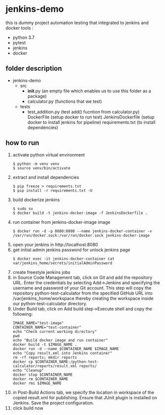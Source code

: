 # jenkins-demo
this is dummy project automation testing that integrated to jenkins and docker
tools :
- python 3.7
- pytest
- jenkins
- docker

## folder description
- jenkins-demo
  - src
    - __init__.py (an empty file which enables us to use this folder as a package)
    - calculator.py (functions that we test)
  - tests
    - test_addition.py (test add() fucntion from calculator.py)
  DockerFile (setup docker to run test)
  JenkinsDockerfile (setup docker to install jenkins for pipeline)
  requirements.txt (to install dependencies)

## how to run
1. activate python virtual environment
   ```
   $ python -m venv venv
   $ source venv/bin/activate
   ```
2. extract and install dependencies
   ```
   $ pip freeze > requirements.txt
   $ pip install -r requirements.txt -U
   ```
3. build dockerize jenkins
   ```
   $ sudo su
   $ docker build -t jenkins-docker-image -f JenkinsDockerfile .
   ```
4. run container from jenkins-docker-image image
   ```
   $ docker run -d -p 8080:8080 --name jenkins-docker-container -v /var/run/docker.sock:/var/run/docker.sock jenkins-docker-image
   ```
5. open your jenkins in http://localhost:8080
6. get initial admin jenkins password for unlock jenkins page
   ```
   $ docker exec -it jenkins-docker-container cat var/jenkins_home/secrets/initialAdminPassword
   ```
7. create freestyle jenkins jobs
8. in Source Code Management tab, click on Git and add the repository URL. Enter the credentials by selecting Add->Jenkins and specifying the username and password of your Git account. This step will copy the repository python-test-calculator from the specified GitHub URL into /var/jenkins_home/workspace thereby creating the workspace inside our python-test-calculator directory.
9. Under Build tab, click on Add build step->Execute shell and copy the following:
   ```
   IMAGE_NAME="test-image"
   CONTAINER_NAME="test-container"
   echo "Check current working directory"
   pwd
   echo "Build docker image and run container"
   docker build -t $IMAGE_NAME .
   docker run -d --name $CONTAINER_NAME $IMAGE_NAME
   echo "Copy result.xml into Jenkins container"
   rm -rf reports; mkdir reports
   docker cp $CONTAINER_NAME:/python-test-calculator/reports/result.xml reports/
   echo "Cleanup"
   docker stop $CONTAINER_NAME
   docker rm $CONTAINER_NAME
   docker rmi $IMAGE_NAME
   ```
10. in Post-Build Actions tab, we specify the location in workspace of the copied result.xml for publishing. Ensure that JUnit plugin is installed on Jenkins. Save the project configuration.
11. click build now